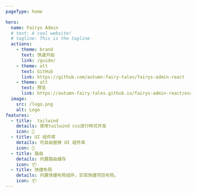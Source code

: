 ```yaml
---
pageType: home

hero:
  name: Fairys Admin
  # text: A cool website!
  # tagline: This is the tagline
  actions:
    - theme: brand
      text: 快速开始
      link: /guide/
    - theme: alt
      text: GitHub
      link: https://github.com/autumn-fairy-tales/fairys-admin-react
    - theme: alt
      text: 预览
      link: https://autumn-fairy-tales.github.io/fairys-admin-react/example
  image:
    src: /logo.png
    alt: Logo
features:
  - title:  tailwind
    details: 使用tailwind css进行样式开发
    icon: 🎨
  - title: UI 组件库
    details: 可自由替换 UI 组件库
    icon: 🎨
  - title: 路由
    details: 内置路由缓存
    icon: 📦
  - title: 快捷布局
    details: 内置快捷布局组件，实现快捷项目布局。
    icon: 📦
---
```

